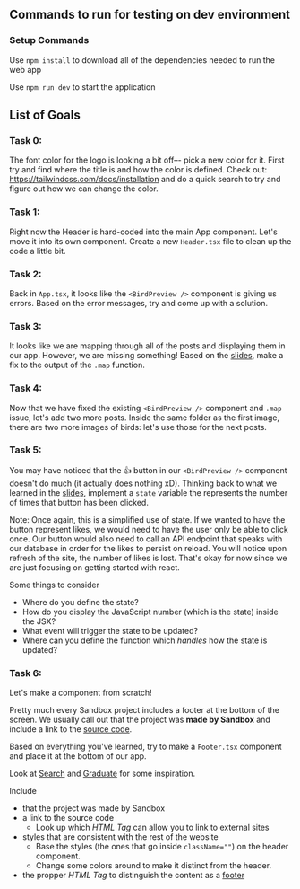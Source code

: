 ## Commands to run for testing on dev environment

### Setup Commands

Use `npm install` to download all of the dependencies needed to run the web app

Use `npm run dev` to start the application

## List of Goals

### Task 0:

The font color for the logo is looking a bit off–- pick a new color for it. First try and find where the title is and how the color is defined.
Check out: https://tailwindcss.com/docs/installation and do a quick search to try and figure out how we can change the color.

### Task 1:

Right now the Header is hard-coded into the main App component. Let's move it into its own component. Create a new `Header.tsx` file to clean up the code a little bit.

### Task 2:

Back in `App.tsx`, it looks like the `<BirdPreview />` component is giving us errors. Based on the error messages, try and come up with a solution.

### Task 3:

It looks like we are mapping through all of the posts and displaying them in our app. However, we are missing something! Based on the [slides](https://docs.google.com/presentation/d/1zC0q7lEcCUUAb9ST-WZXE5VGU2dfR1PVJwPUFo8g8aI/edit#slide=id.g2f670ce3d1c_0_671), make a fix to the output of the `.map` function.

### Task 4:

Now that we have fixed the existing `<BirdPreview />` component and `.map` issue, let's add two more posts. Inside the same folder as the first image, there are two more images of birds: let's use those for the next posts.

### Task 5:

You may have noticed that the 👍 button in our `<BirdPreview />` component doesn't do much (it actually does nothing xD). Thinking back to
what we learned in the [slides](https://docs.google.com/presentation/d/1zC0q7lEcCUUAb9ST-WZXE5VGU2dfR1PVJwPUFo8g8aI/edit#slide=id.g2f670ce3d1c_0_671), implement a `state` variable the represents the number of times that button has been clicked.

Note: Once again, this is a simplified use of state. If we wanted to have the button represent likes, we would need
to have the user only be able to click once. Our button would also need to call an API endpoint that speaks with our database in
order for the likes to persist on reload. You will notice upon refresh of the site, the number of likes is lost. That's okay for now
since we are just focusing on getting started with react.

Some things to consider

- Where do you define the state?
- How do you display the JavaScript number (which is the state) inside the JSX?
- What event will trigger the state to be updated?
- Where can you define the function which _handles_ how the state is updated?

### Task 6:

Let's make a component from scratch!

Pretty much every Sandbox project includes a footer at the bottom of the screen. We usually call out that the project was **made by Sandbox** and include a link to the [source code](https://github.com/banushi-a/f24-frontend-workshop).

Based on everything you've learned, try to make a `Footer.tsx` component and place it at the bottom of our app.

Look at [Search](https://searchneu.com/NEU) and [Graduate](https://graduatenu.com/) for some inspiration.

Include

- that the project was made by Sandbox
- a link to the source code
  - Look up which _HTML Tag_ can allow you to link to external sites
- styles that are consistent with the rest of the website
  - Base the styles (the ones that go inside `className=""`) on the header component.
  - Change some colors around to make it distinct from the header.
- the propper _HTML Tag_ to distinguish the content as a [footer](https://www.w3schools.com/tags/tag_footer.asp)
